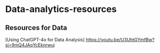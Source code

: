 # Data-analytics-resources
## Resources for Data
[Using ChatGPT-4o for Data Analysis]
https://youtu.be/U3UhtGYmfBw?si=9mQ4JAqYcEknrwuj
